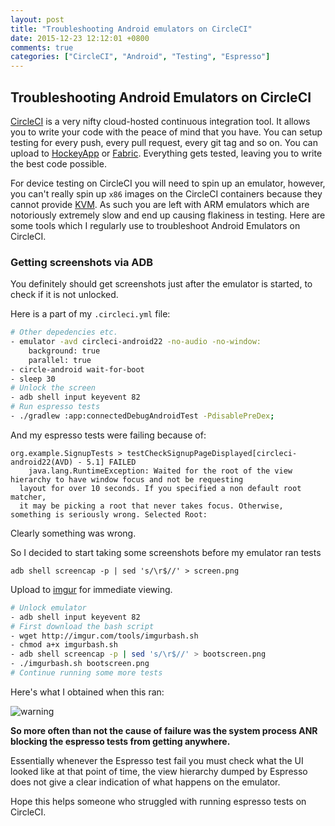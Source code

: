 ```yaml
---
layout: post
title: "Troubleshooting Android emulators on CircleCI"
date: 2015-12-23 12:12:01 +0800
comments: true
categories: ["CircleCI", "Android", "Testing", "Espresso"]
---
```

## Troubleshooting Android Emulators on CircleCI

[CircleCI][1] is a very nifty cloud-hosted continuous integration tool. It allows you to write your code with the peace of mind that you have. You can setup testing for every push, every pull request, every git tag and so on. You can upload to [HockeyApp][2] or [Fabric][3]. Everything gets tested, leaving you to write the best code possible.

For device testing on CircleCI you will need to spin up an emulator, however, you can't really spin up `x86` images on the CircleCI containers because they cannot provide [KVM](https://discuss.circleci.com/t/provide-kvm-in-container/1179). As such you are left with ARM emulators which are notoriously extremely slow and end up causing flakiness in testing. Here are some tools which I regularly use to troubleshoot Android Emulators on CircleCI.

### Getting screenshots via ADB

You definitely should get screenshots just after the emulator is started, to check if it is not unlocked.

Here is a part of my `.circleci.yml` file:

``` bash
# Other depedencies etc.
- emulator -avd circleci-android22 -no-audio -no-window:
    background: true
    parallel: true
- circle-android wait-for-boot
- sleep 30
# Unlock the screen
- adb shell input keyevent 82
# Run espresso tests
- ./gradlew :app:connectedDebugAndroidTest -PdisablePreDex;
```

And my espresso tests were failing because of:
```
org.example.SignupTests > testCheckSignupPageDisplayed[circleci-android22(AVD) - 5.1] FAILED
	java.lang.RuntimeException: Waited for the root of the view hierarchy to have window focus and not be requesting
  layout for over 10 seconds. If you specified a non default root matcher,
  it may be picking a root that never takes focus. Otherwise, something is seriously wrong. Selected Root:
```

Clearly something was wrong.

So I decided to start taking some screenshots before my emulator ran tests
```
adb shell screencap -p | sed 's/\r$//' > screen.png
```

Upload to [imgur](http://askubuntu.com/a/544450) for immediate viewing.
``` bash
# Unlock emulator
- adb shell input keyevent 82
# First download the bash script
- wget http://imgur.com/tools/imgurbash.sh
- chmod a+x imgurbash.sh
- adb shell screencap -p | sed 's/\r$//' > bootscreen.png
- ./imgurbash.sh bootscreen.png
# Continue running some more tests
```

Here's what I obtained when this ran:

![warning]

**So more often than not the cause of failure was the system process ANR blocking the espresso tests from getting anywhere.**

Essentially whenever the Espresso test fail you must check what the UI looked like at that point of time, the view hierarchy dumped by Espresso does not give a clear indication of what happens on the emulator.

Hope this helps someone who struggled with running espresso tests on CircleCI.

[1]: https://circleci.com
[2]: http://hockeyapp.net
[3]: https://fabric.io
[warning]: http://i.imgur.com/TzPDvyj.png
